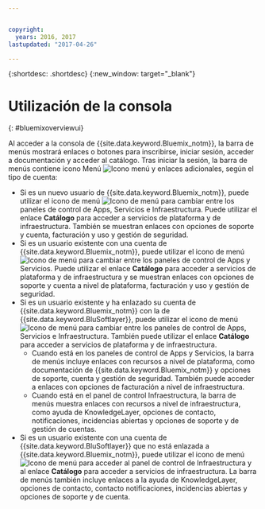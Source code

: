 ```yaml
---


copyright:
  years: 2016, 2017
lastupdated: "2017-04-26"

---
```


{:shortdesc: .shortdesc}
{:new_window: target="_blank"}

# Utilización de la consola
{: #bluemixoverviewui}

Al acceder a la consola de {{site.data.keyword.Bluemix_notm}}, la barra de menús mostrará enlaces o botones para inscribirse, iniciar sesión, acceder a documentación y acceder al catálogo. Tras iniciar la sesión, la barra de menús contiene icono Menú ![Icono menú](../icons/icon_hamburger.svg) y enlaces adicionales, según el tipo de cuenta:

* Si es un nuevo usuario de {{site.data.keyword.Bluemix_notm}}, puede utilizar el icono de menú ![Icono de menú](../icons/icon_hamburger.svg) para cambiar entre los paneles de control de Apps, Servicios e Infraestructura. Puede utilizar el enlace **Catálogo** para acceder a servicios de plataforma y de infraestructura. También se muestran enlaces con opciones de soporte y cuenta, facturación y uso y gestión de seguridad.
* Si es un usuario existente con una cuenta de {{site.data.keyword.Bluemix_notm}}, puede utilizar el icono de menú ![Icono de menú](../icons/icon_hamburger.svg) para cambiar entre los paneles de control de Apps y Servicios. Puede utilizar el enlace **Catálogo** para acceder a servicios de plataforma y de infraestructura y se muestran enlaces con opciones de soporte y cuenta a nivel de plataforma, facturación y uso y gestión de seguridad.
* Si es un usuario existente y ha enlazado su cuenta de {{site.data.keyword.Bluemix_notm}} con la de {{site.data.keyword.BluSoftlayer}}, puede utilizar el icono de menú ![Icono de menú](../icons/icon_hamburger.svg) para cambiar entre los paneles de control de Apps, Servicios e Infraestructura. También puede utilizar el enlace **Catálogo** para acceder a servicios de plataforma y de infraestructura.
  * Cuando está en los paneles de control de Apps y Servicios, la barra de menús incluye enlaces con recursos a nivel de plataforma, como documentación de {{site.data.keyword.Bluemix_notm}} y opciones de soporte, cuenta y gestión de seguridad. También puede acceder a enlaces con opciones de facturación a nivel de infraestructura.
  * Cuando está en el panel de control Infraestructura, la barra de menús muestra enlaces con recursos a nivel de infraestructura, como ayuda de KnowledgeLayer, opciones de contacto, notificaciones, incidencias abiertas y opciones de soporte y de gestión de cuentas.
* Si es un usuario existente con una cuenta de {{site.data.keyword.BluSoftlayer}} que no está enlazada a {{site.data.keyword.Bluemix_notm}}, puede utilizar el icono de menú ![Icono de menú](../icons/icon_hamburger.svg) para acceder al panel de control de Infraestructura y al enlace **Catálogo** para acceder a servicios de infraestructura. La barra de menús también incluye enlaces a la ayuda de KnowledgeLayer, opciones de contacto, contacto notificaciones, incidencias abiertas y opciones de soporte y de cuenta.
